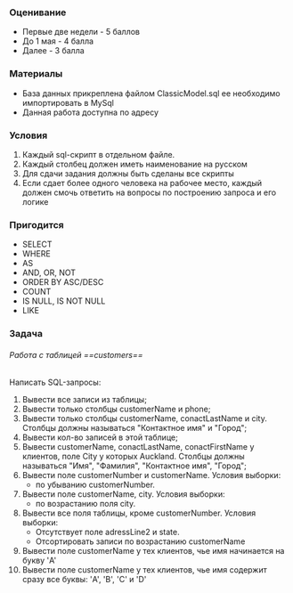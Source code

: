 ### Оценивание
- Первые две недели - 5 баллов
- До 1 мая - 4 балла
- Далее - 3 балла

### Материалы
- База данных прикреплена файлом ClassicModel.sql ее необходимо импортировать в MySql
- Данная работа доступна по адресу

### Условия
1) Каждый sql-скрипт в отдельном файле. 
2) Каждый столбец должен иметь наименование на русском
3) Для сдачи задания должны быть сделаны все скрипты
4) Если сдает более одного человека на рабочее место, каждый должен смочь ответить на вопросы по построению запроса и его логике

### Пригодится
- SELECT
- WHERE 
- AS
- AND, OR, NOT
- ORDER BY ASC/DESC
- COUNT
- IS NULL, IS NOT NULL
- LIKE

### Задача
###### Работа с таблицей ==customers==
Написать SQL-запросы:
1) Вывести все записи из таблицы;
2) Вывести только столбцы customerName и phone;
3) Вывести только столбцы customerName, conactLastName и city. Столбцы должны называться "Контактное имя" и "Город";
4) Вывести кол-во записей в этой таблице;
5) Вывести customerName, conactLastName, conactFirstName у клиентов, поле City у которых Auckland. Столбцы должны называться "Имя", "Фамилия", "Контактное имя", "Город";
6) Вывести поле customerNumber и customerName. Условия выборки: 
	- по убыванию customerNumber.
7) Вывести поле customerName, city. Условия выборки: 
	- по возрастанию поля city.
8) Вывести все поля таблицы, кроме customerNumber. Условия выборки:
	- Отсутствует поле adressLine2 и state.
	- Отсортировать записи по возрастанию customerName
9) Вывести поле customerName у тех клиентов, чье имя начинается на букву 'A'
10) Вывести поле customerName у тех клиентов, чье имя содержит сразу все буквы: 'A', 'B', 'C' и 'D'